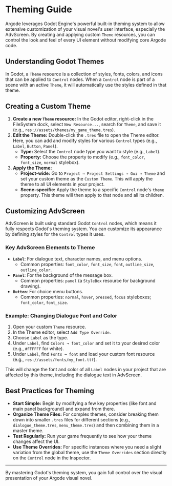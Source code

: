 # Theming Guide

Argode leverages Godot Engine's powerful built-in theming system to allow extensive customization of your visual novel's user interface, especially the AdvScreen. By creating and applying custom `Theme` resources, you can control the look and feel of every UI element without modifying core Argode code.

## Understanding Godot Themes

In Godot, a `Theme` resource is a collection of styles, fonts, colors, and icons that can be applied to `Control` nodes. When a `Control` node is part of a scene with an active `Theme`, it will automatically use the styles defined in that theme.

## Creating a Custom Theme

1.  **Create a new `Theme` resource:** In the Godot editor, right-click in the FileSystem dock, select `New Resource...`, search for `Theme`, and save it (e.g., `res://assets/themes/my_game_theme.tres`).
2.  **Edit the Theme:** Double-click the `.tres` file to open the Theme editor. Here, you can add and modify styles for various `Control` types (e.g., `Label`, `Button`, `Panel`).
    -   **Type:** Select the `Control` node type you want to style (e.g., `Label`).
    -   **Property:** Choose the property to modify (e.g., `font_color`, `font_size`, `normal` stylebox).
3.  **Apply the Theme:**
    -   **Project-wide:** Go to `Project → Project Settings → Gui → Theme` and set your custom theme as the `Custom Theme`. This will apply the theme to all UI elements in your project.
    -   **Scene-specific:** Apply the theme to a specific `Control` node's `theme` property. This theme will then apply to that node and all its children.

## Customizing AdvScreen

AdvScreen is built using standard Godot `Control` nodes, which means it fully respects Godot's theming system. You can customize its appearance by defining styles for the `Control` types it uses.

### Key AdvScreen Elements to Theme

-   **`Label`**: For dialogue text, character names, and menu options.
    -   Common properties: `font_color`, `font_size`, `font`, `outline_size`, `outline_color`.
-   **`Panel`**: For the background of the message box.
    -   Common properties: `panel` (a `StyleBox` resource for background drawing).
-   **`Button`**: For choice menu buttons.
    -   Common properties: `normal`, `hover`, `pressed`, `focus` styleboxes; `font_color`, `font_size`.

### Example: Changing Dialogue Font and Color

1.  Open your custom `Theme` resource.
2.  In the Theme editor, select `Add Type Override`.
3.  Choose `Label` as the type.
4.  Under `Label`, find `Colors → font_color` and set it to your desired color (e.g., `#FFFFFF` for white).
5.  Under `Label`, find `Fonts → font` and load your custom font resource (e.g., `res://assets/fonts/my_font.ttf`).

This will change the font and color of all `Label` nodes in your project that are affected by this theme, including the dialogue text in AdvScreen.

## Best Practices for Theming

-   **Start Simple:** Begin by modifying a few key properties (like font and main panel background) and expand from there.
-   **Organize Theme Files:** For complex themes, consider breaking them down into smaller `.tres` files for different sections (e.g., `dialogue_theme.tres`, `menu_theme.tres`) and then combining them in a master theme.
-   **Test Regularly:** Run your game frequently to see how your theme changes affect the UI.
-   **Use Theme Overrides:** For specific instances where you need a slight variation from the global theme, use the `Theme Overrides` section directly on the `Control` node in the Inspector.

---

By mastering Godot's theming system, you gain full control over the visual presentation of your Argode visual novel.
